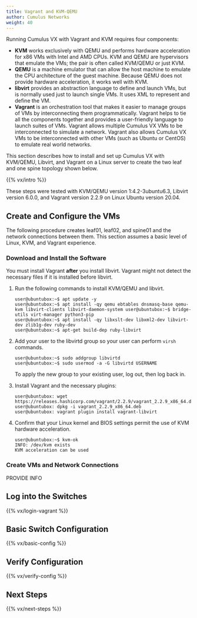 ```yaml
---
title: Vagrant and KVM-QEMU
author: Cumulus Networks
weight: 40
---
```

Running Cumulus VX with Vagrant and KVM requires four components:

- **KVM** works exclusively with QEMU and performs hardware acceleration for x86 VMs with Intel and AMD CPUs. KVM and QEMU are hypervisors that emulate the VMs; the pair is often called KVM/QEMU or just KVM.
- **QEMU** is a machine emulator that can allow the host machine to emulate the CPU architecture of the guest machine. Because QEMU does not provide hardware acceleration, it works well with KVM.
- **libvirt** provides an abstraction language to define and launch VMs, but is normally used just to launch single VMs. It uses XML to represent and define the VM.
- **Vagrant** is an orchestration tool that makes it easier to manage groups of VMs by interconnecting them programmatically. Vagrant helps to tie all the components together and provides a user-friendly language to launch suites of VMs. Vagrant allows multiple Cumulus VX VMs to be interconnected to simulate a network. Vagrant also allows Cumulus VX VMs to be interconnected with other VMs (such as Ubuntu or CentOS) to emulate real world networks.

This section describes how to install and set up Cumulus VX with KVM/QEMU, Libvirt, and Vagrant on a Linux server to create the two leaf and one spine topology shown below.

{{% vx/intro %}}

These steps were tested with KVM/QEMU version 1:4.2-3ubuntu6.3, Libvirt version 6.0.0, and Vagrant version 2.2.9 on Linux Ubuntu version 20.04.

## Create and Configure the VMs

The following procedure creates leaf01, leaf02, and spine01 and the network connections between them. This section assumes a basic level of Linux, KVM, and Vagrant experience.

### Download and Install the Software

   You must install Vagrant **after** you install libvirt. Vagrant might not detect the necessary files if it is installed before libvirt.

1. Run the following commands to install KVM/QEMU and libvirt.

   ```
   user@ubuntubox:~$ apt update -y
   user@ubuntubox:~$ apt install -qy qemu ebtables dnsmasq-base qemu-kvm libvirt-clients libvirt-daemon-system user@ubuntubox:~$ bridge-utils virt-manager python3-pip
   user@ubuntubox:~$ apt install -qy libxslt-dev libxml2-dev libvirt-dev zlib1g-dev ruby-dev
   user@ubuntubox:~$ apt-get build-dep ruby-libvirt
   ```

2. Add your user to the libvirtd group so your user can perform `virsh` commands.

   ```
   user@ubuntubox:~$ sudo addgroup libvirtd
   user@ubuntubox:~$ sudo usermod -a -G libvirtd USERNAME
   ```

   To apply the new group to your existing user, log out, then log back in.

3. Install Vagrant and the necessary plugins:

   ```
   user@ubuntubox: wget https://releases.hashicorp.com/vagrant/2.2.9/vagrant_2.2.9_x86_64.deb
   user@ubuntubox: dpkg -i vagrant_2.2.9_x86_64.deb
   user@ubuntubox: vagrant plugin install vagrant-libvirt
   ```

5. Confirm that your Linux kernel and BIOS settings permit the use of KVM hardware acceleration.

   ```
   user@ubuntubox:~$ kvm-ok
   INFO: /dev/kvm exists
   KVM acceleration can be used
   ```

### Create VMs and Network Connections

PROVIDE INFO

## Log into the Switches

{{% vx/login-vagrant %}}

## Basic Switch Configuration

{{% vx/basic-config %}}

## Verify Configuration

{{% vx/verify-config %}}

## Next Steps

{{% vx/next-steps %}}
